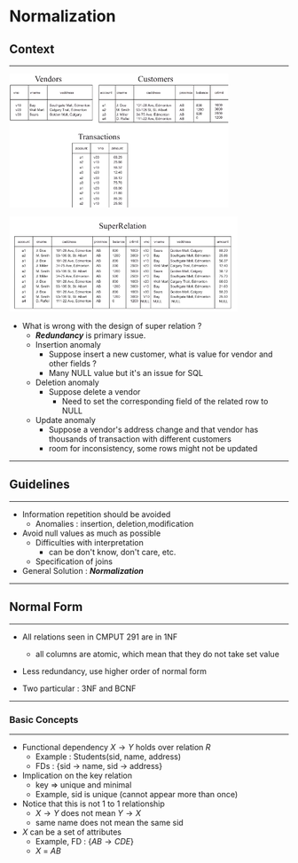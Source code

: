 # Normalization

## Context

---

![Good Normalization](Static/GoodNormalization.png)

![Bad Normalization](Static/BadNormalization.png)

- What is wrong with the design of super relation ?
  - ***Redundancy*** is primary issue.
  - Insertion anomaly
    - Suppose insert a new customer, what is value for vendor and other fields ?
    - Many NULL value but it's an issue for SQL
  - Deletion anomaly
    - Suppose delete a vendor
      - Need to set the corresponding field of the related row to NULL
  - Update anomaly
    - Suppose a vendor's address change and that vendor has thousands of transaction with different customers
    - room for inconsistency, some rows might not be updated

---

## Guidelines

---

- Information repetition should be avoided
  - Anomalies : insertion, deletion,modification
- Avoid null values as much as possible
  - Difficulties with interpretation
    - can be don't know, don't care, etc.
  - Specification of joins
- General Solution : ***Normalization***

---

## Normal Form

---

- All relations seen in CMPUT 291 are in 1NF
  - all columns are atomic, which mean that they do not take set value
- Less redundancy, use higher order of normal form

- Two particular : 3NF and BCNF 

---

### Basic Concepts

---

- Functional dependency $X\to Y$ holds over relation $R$
  - Example : Students(sid, name, address)
  - FDs : {sid $\to$ name, sid $\to$ address}
- Implication on the key relation
  - key => unique and minimal
  - Example, sid is unique (cannot appear more than once)
- Notice that this is not 1 to 1 relationship
  - $X\to Y$ does not mean $Y\to X$
  - same name does not mean the same sid
- $X$ can be a set of attributes 
  - Example, FD : {$AB\to CDE$}
  - $X$ = $AB$
